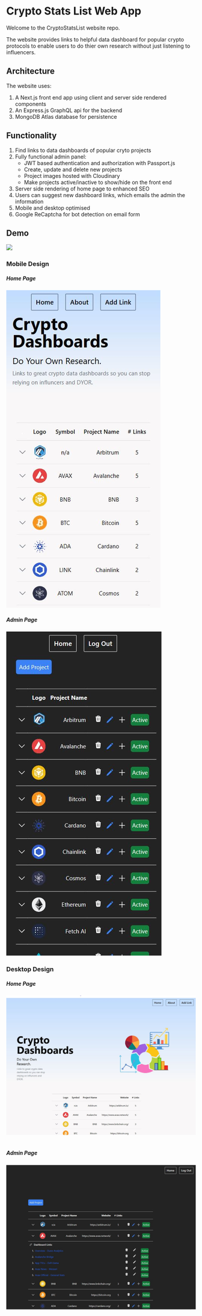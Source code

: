 # Crypto Stats List Web App

Welcome to the CryptoStatsList website repo.

The website provides links to helpful data dashboard for popular crypto protocols to enable users to do thier own research without just listening to influencers.

## Architecture

The website uses:
1. A Next.js front end app using client and server side rendered components
2. An Express.js GraphQL api for the backend  
3. MongoDB Atlas database for persistence

## Functionality

1. Find links to data dashboards of popular cryto projects
2. Fully functional admin panel:
   - JWT based authentication and authorization with Passport.js
   - Create, update and delete new projects
   - Project images hosted with Cloudinary 
   - Make projects active/inactive to show/hide on the front end
3. Server side rendering of home page to enhanced SEO
4. Users can suggest new dashboard links, which emails the admin the information
5. Mobile and desktop optimised
6. Google ReCaptcha for bot detection on email form

## Demo

![](/demo/CryptoStatsDemo.gif)

### Mobile Design
##### Home Page
![](/demo/mobile.JPG)&nbsp;
##### Admin Page
![](/demo/adminmobile.JPG)&nbsp;

### Desktop Design
##### Home Page
![](/demo/desktop.JPG)&nbsp;
##### Admin Page
![](/demo/admindesktop.JPG)









